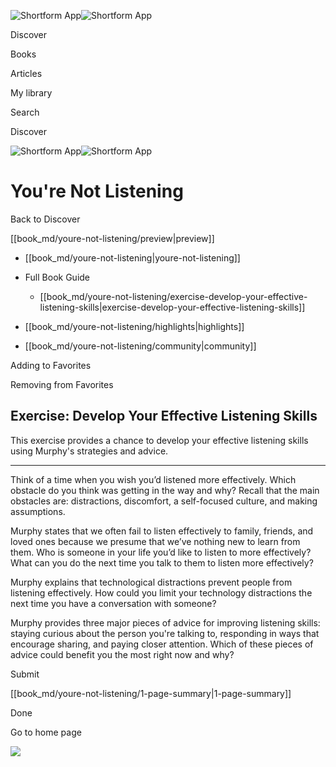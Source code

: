![Shortform App](/img/logo.36a2399e.svg)![Shortform App](/img/logo-dark.70c1b072.svg)

Discover

Books

Articles

My library

Search

Discover

![Shortform App](/img/logo.36a2399e.svg)![Shortform App](/img/logo-dark.70c1b072.svg)

# You're Not Listening

Back to Discover

[[book_md/youre-not-listening/preview|preview]]

  * [[book_md/youre-not-listening|youre-not-listening]]
  * Full Book Guide

    * [[book_md/youre-not-listening/exercise-develop-your-effective-listening-skills|exercise-develop-your-effective-listening-skills]]
  * [[book_md/youre-not-listening/highlights|highlights]]
  * [[book_md/youre-not-listening/community|community]]



Adding to Favorites 

Removing from Favorites 

## Exercise: Develop Your Effective Listening Skills

This exercise provides a chance to develop your effective listening skills using Murphy's strategies and advice.

* * *

Think of a time when you wish you’d listened more effectively. Which obstacle do you think was getting in the way and why? Recall that the main obstacles are: distractions, discomfort, a self-focused culture, and making assumptions.

Murphy states that we often fail to listen effectively to family, friends, and loved ones because we presume that we’ve nothing new to learn from them. Who is someone in your life you’d like to listen to more effectively? What can you do the next time you talk to them to listen more effectively?

Murphy explains that technological distractions prevent people from listening effectively. How could you limit your technology distractions the next time you have a conversation with someone?

Murphy provides three major pieces of advice for improving listening skills: staying curious about the person you're talking to, responding in ways that encourage sharing, and paying closer attention. Which of these pieces of advice could benefit you the most right now and why?

Submit 

[[book_md/youre-not-listening/1-page-summary|1-page-summary]]

Done

Go to home page 

![](https://bat.bing.com/action/0?ti=56018282&Ver=2&mid=4c5b2667-38b8-4e23-9394-6eff5ba16b25&sid=72e6e650642c11eeb2dd2161d176fe8d&vid=72e70890642c11eeb72d79fe7b6df2c6&vids=0&msclkid=N&pi=0&lg=en-US&sw=800&sh=600&sc=24&nwd=1&tl=Shortform%20%7C%20Book&p=https%3A%2F%2Fwww.shortform.com%2Fapp%2Fbook%2Fyoure-not-listening%2Fexercise-develop-your-effective-listening-skills&r=&lt=1363&evt=pageLoad&sv=1&rn=139628)
